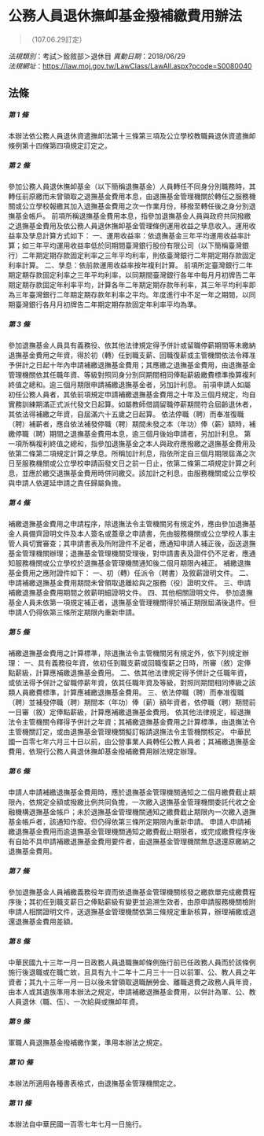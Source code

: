 # 公務人員退休撫卹基金撥補繳費用辦法
> （107.06.29訂定）

*法規類別*：考試＞銓敘部＞退休目
*異動日期*：2018/06/29  
*法規網址*：https://law.moj.gov.tw/LawClass/LawAll.aspx?pcode=S0080040



## 法條
##### 第 1 條
本辦法依公務人員退休資遣撫卹法第十三條第三項及公立學校教職員退休資遣撫卹條例第十四條第四項規定訂定之。

##### 第 2 條
參加公務人員退休撫卹基金（以下簡稱退撫基金）人員轉任不同身分別職務時，其轉任前原繳而未曾領取之退撫基金費用本息，由退撫基金管理機關於轉任之服務機關或公立學校報繳其加入退撫基金費用之次一作業月份，移撥至轉任後之身分別退撫基金帳戶。
前項所稱退撫基金費用本息，指參加退撫基金人員與政府共同撥繳之退撫基金費用及依公務人員退休撫卹基金管理條例運用收益之孳息收入。運用收益率及孳息計算方式如下：
一、運用收益率：依退撫基金三年平均運用收益率計算；如三年平均運用收益率低於同期間臺灣銀行股份有限公司（以下簡稱臺灣銀行）二年期定期存款固定利率之三年平均利率，則依臺灣銀行二年期定期存款固定利率計算。
二、孳息：依前款運用收益率按年複利計算。
前項所定臺灣銀行二年期定期存款固定利率之三年平均利率，以同期間臺灣銀行各年中每月月初牌告二年期定期存款固定年利率平均，計算各年二年期定期存款年利率，其三年平均利率即為三年臺灣銀行二年期定期存款年利率之平均。年度進行中不足一年之期間，以同期臺灣銀行各月月初牌告二年期定期存款固定年利率平均為準。

##### 第 3 條
參加退撫基金人員具有義務役、依其他法律規定得予併計或留職停薪期間等未繳納退撫基金費用之年資，得於初（轉）任到職支薪、回職復薪或主管機關依法令釋准予併計之日起十年內申請補繳退撫基金費用；其應繳之退撫基金費用，由退撫基金管理機關依其任職年資、等級對照同身分別同期間相同俸點薪級繳費標準換算複利終值之總和。逾三個月期限申請補繳退撫基金者，另加計利息。
前項申請人如屬初任公務人員者，其依前項規定申請補繳退撫基金費用之十年及三個月規定，均自實務訓練期滿正式派代發文日起算。如屬教師借調留職停薪期間符合屆齡退休者，其依法得補繳之年資，自屆滿六十五歲之日起算。
依法停職（聘）而奉准復職（聘）補薪者，應自依法補發停職（聘）期間未發之本（年功）俸（薪）額時，補繳停職（聘）期間之退撫基金費用本息，逾三個月後始申請者，另加計利息。
第一項所稱複利終值之總和，指參加退撫基金之本人與政府應撥繳之退撫基金費用及依第二條第二項規定計算之孳息。所稱加計利息，指依所定自三個月期限屆滿之次日至服務機關或公立學校申請函發文日之前一日止，依第二條第二項規定計算之利息，並應於繳交退撫基金費用時併同繳交。該加計之利息，由服務機關或公立學校與申請人依遲延申請之責任歸屬負擔。

##### 第 4 條
補繳退撫基金費用之申請程序，除退撫法令主管機關另有規定外，應由參加退撫基金人員備齊證明文件及本人簽名或蓋章之申請書，先由服務機關或公立學校人事主管人員切實審查；其申請書表及所附證件不足者，應通知申請人補正後，函送退撫基金管理機關辦理；退撫基金管理機關受理後，對申請書表及證件仍不足者，應通知服務機關或公立學校於退撫基金管理機關通知後二個月期限內補正。
補繳退撫基金費用之應附證件如下：
一、初（轉）任派令（聘書）及敘薪證明文件。
二、申請補繳退撫基金費用期間未曾領取退離給與之服務（役）證明文件。
三、申請補繳退撫基金費用期間之敘薪明細證明文件。
四、其他相關證明文件。
參加退撫基金人員未依第一項規定補正者，退撫基金管理機關得於補正期限屆滿後退件。但申請人仍得依第三條所定期限內重新申請。

##### 第 5 條
補繳退撫基金費用之計算標準，除退撫法令主管機關另有規定外，依下列規定辦理：
一、具有義務役年資，依初任到職支薪或回職復薪之日時，所審（敘）定俸點薪級，計算應補繳退撫基金費用。
二、依其他法律規定得予併計之任職年資，或依法得予併計之留職停薪年資，依其任職年資及等級，對照同期間相同俸級之該類人員繳費標準，計算應補繳退撫基金費用。
三、依法停職（聘）而奉准復職（聘）並補發停職（聘）期間本（年功）俸（薪）額年資者，依停職（聘）期間前一日審（敘）定俸點薪級，計算應補繳退撫基金費用。
依其他法律規定，經退撫法令主管機關令釋得予併計之年資；其補繳退撫基金費用之計算標準，由退撫法令主管機關訂定，或由退撫基金管理機關擬訂報請退撫法令主管機關核定。
中華民國一百零七年六月三十日以前，由公營事業人員轉任公教人員者；其補繳退撫基金費用，依現行公務人員退休撫卹基金撥補繳費用辦法規定辦理。

##### 第 6 條
申請人申請補繳退撫基金費用時，應於退撫基金管理機關通知之二個月繳費截止期限內，依規定全額或撥繳比例共同負擔，一次繳入退撫基金管理機關委託代收之金融機構退撫基金帳戶；未於退撫基金管理機關通知之繳費截止期限內一次繳入退撫基金帳戶者，該通知作廢。但仍得依第三條所定期限內重新申請。
申請人申請補繳退撫基金費用而逾退撫基金管理機關通知之繳費截止期限者，或完成繳費程序後有自始不具申請補繳退撫基金費用要件者，由退撫基金管理機關無息退還原繳納之退撫基金費用。

##### 第 7 條
參加退撫基金人員補繳義務役年資而依退撫基金管理機關核發之繳款單完成繳費程序後；其初任到職支薪日之俸點薪級有變更並追溯生效者，由原申請服務機關檢附申請人相關證明文件，送退撫基金管理機關依第三條規定重新核算，辦理補繳或退還退撫基金費用差額。

##### 第 8 條
中華民國九十三年一月一日政務人員退職撫卹條例施行前已任政務人員而於該條例施行後退職或在職亡故，且具有九十二年十二月三十一日以前軍、公、教人員之年資者；其九十三年一月一日以後未曾領取退職酬勞金、離職退費之政務人員年資，由本人或其遺族準用本辦法之規定，申請補繳退撫基金費用，以併計為軍、公、教人員退休（職、伍）、一次給與或撫卹年資。

##### 第 9 條
軍職人員退撫基金撥補繳作業，準用本辦法之規定。

##### 第 10 條
本辦法所適用各種書表格式，由退撫基金管理機關定之。

##### 第 11 條
本辦法自中華民國一百零七年七月一日施行。


